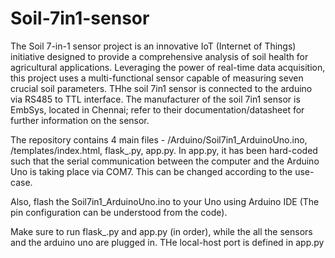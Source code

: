 # Soil-7in1-sensor
The Soil 7-in-1 sensor project is an innovative IoT (Internet of Things) initiative designed to provide a comprehensive analysis of soil health for agricultural applications. Leveraging the power of real-time data acquisition, this project uses a multi-functional sensor capable of measuring seven crucial soil parameters. THhe soil 7in1 sensor is connected to the arduino via RS485 to TTL interface. The manufacturer of the soil 7in1 sensor is EmbSys, located in Chennai; refer to their documentation/datasheet for further information on the sensor. 

The repository contains 4 main files - /Arduino/Soil7in1_ArduinoUno.ino, /templates/index.html, flask_.py, app.py.
In app.py, it has been hard-coded such that the serial communication between the computer and the Arduino Uno is taking place via COM7. This can be changed according to the use-case. 

Also, flash the Soil7in1_ArduinoUno.ino to your Uno using Arduino IDE (The pin configuration can be understood from the code).

Make sure to run flask_.py and app.py (in order), while the all the sensors and the arduino uno are plugged in.
THe local-host port is defined in app.py
